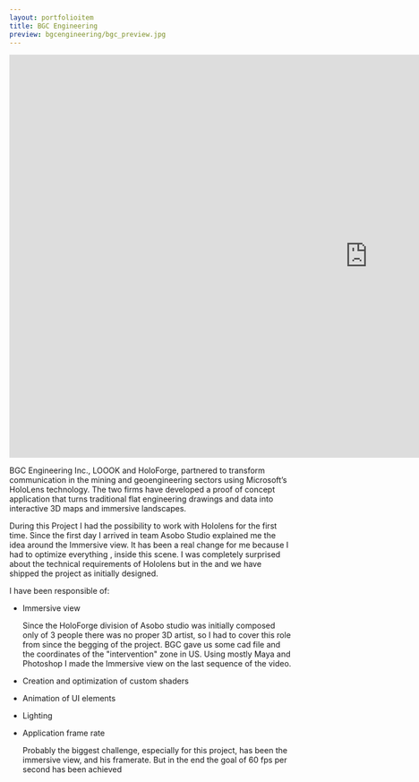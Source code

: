 ```yaml
---
layout: portfolioitem
title: BGC Engineering
preview: bgcengineering/bgc_preview.jpg
---
```

<!--more-->

<iframe width="1280" height="720" src="https://www.youtube.com/embed/-WYJfbktnl8" frameborder="0" allow="autoplay; encrypted-media" allowfullscreen></iframe>

BGC Engineering Inc., LOOOK and HoloForge, partnered to transform communication in the mining and geoengineering sectors using Microsoft’s HoloLens technology. The two firms have developed a proof of concept application that turns traditional flat engineering drawings and data into interactive 3D maps and immersive landscapes.

During this Project I had the possibility to work with Hololens for the first time.
Since the first day I arrived in team Asobo Studio explained me the idea around the Immersive view.
It has been a real change for me because I had to optimize everything , inside this scene.
I was completely surprised about the technical requirements of Hololens but in the and we have shipped the project as initially designed.

I have been responsible of:
- Immersive view

    Since the HoloForge division of Asobo studio was initially composed only of 3 people there was no proper 3D artist, so I had to cover this role from since the begging of the project.
    BGC gave us some cad file and the coordinates of the "intervention" zone in US.
    Using mostly Maya and Photoshop I made the Immersive view on the last sequence of the video.
- Creation and optimization of custom shaders
- Animation of UI elements
- Lighting
- Application frame rate

    Probably the biggest challenge, especially for this project, has been the immersive view, and his framerate.
    But in the end the goal of 60 fps per second has been achieved